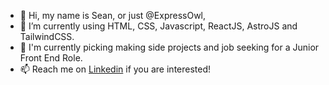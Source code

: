 - 👋 Hi, my name is Sean, or just @ExpressOwl, 
- 🌱 I’m currently using HTML, CSS, Javascript, ReactJS, AstroJS and TailwindCSS. 
- 🔮 I'm currently picking making side projects and job seeking for a Junior Front End Role.
- 📫 Reach me on [Linkedin](https://www.linkedin.com/in/seansew/) if you are interested!

<!---
ExpressOwl/ExpressOwl is a ✨ special ✨ repository because its `README.md` (this file) appears on your GitHub profile.
You can click the Preview link to take a look at your changes.
--->
